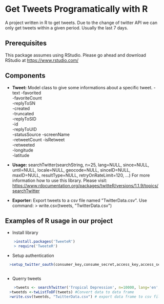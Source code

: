 
# Get Tweets Programatically with R
A project written in R to get tweets. Due to the change of twitter API we can only get tweets within a given period. Usually the last 7 days.

## Prerequisites
This package assumes using RStudio. Please go ahead and download RStudio at https://www.rstudio.com/

## Components
- **Tweet:** Model class to give some informations about a specific tweet.
  -text	
  -favorited	
  -favoriteCount	
  -replyToSN	
  -created	
  -truncated	
  -replyToSID	
  -id	
  -replyToUID	
  -statusSource	
  -screenName	
  -retweetCount	
  -isRetweet	
  -retweeted	
  -longitude	
  -latitude


- **Usage:** 
 searchTwitter(searchString, n=25, lang=NULL, since=NULL, until=NULL, locale=NULL, geocode=NULL, sinceID=NULL, maxID=NULL,
	      resultType=NULL, retryOnRateLimit=120, ...) 
For more information how to use this library. Please visit: https://www.rdocumentation.org/packages/twitteR/versions/1.1.9/topics/searchTwitter

- **Exporter:** Export tweets to a csv file named "TwitterData.csv".
Use command: > write.csv(tweets, "TwitterData.csv")

## Examples of R usage in our project
- Install library
``` R
	>install.packages('TweeteR')
	> require('TweeteR')
```    
- Setup authentication
``` R
  >setup_twitter_oauth(consumer_key,consume_secret,access_key,access_secret) ##These paramenters retrieved from http://apps.twitter.com
	  
```    
- Querry tweets
``` R
	>tweets <- searchTwitter('Tropical Depression', n=10000, lang='en', since='2017-08-26', until='2017-09-08')
  >tweetds <-twListToDF(tweets) #Convert data to data frame
  >write.csv(tweetds, "TwitterData.csv") # export data frame to csv file
```
